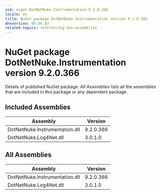 ```yaml
---
uid: nuget-DotNetNuke.Instrumentation-9.2.0.366
locale: en
title: NuGet package DotNetNuke.Instrumentation version 9.2.0.366
dnnversion: 09.04.03
related-topics: referencing-dnn-assemblies
---
```


# NuGet package DotNetNuke.Instrumentation version 9.2.0.366
Details of published NuGet package.
*All Assemblies* lists all the assemblies that are included in this package or any dependent package.

## Included Assemblies

|Assembly|Version|
|---|---|
|DotNetNuke.Instrumentation.dll|9.2.0.366|
|DotNetNuke.Log4Net.dll|3.0.1.0|

## All Assemblies

|Assembly|Version|
|---|---|
|DotNetNuke.Instrumentation.dll|9.2.0.366|
|DotNetNuke.Log4Net.dll|3.0.1.0|

